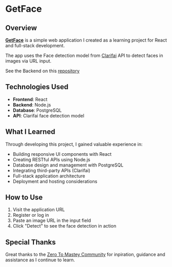 # GetFace

## Overview
**[GetFace](https://getface-frontend.onrender.com/)** is a simple web application I created as a learning project for React and full-stack development.

The app uses the Face detection model from [Clarifai](https://clarifai.com/clarifai/main/models/face-detection) API to detect faces in images via URL input.

See the Backend on this [repository](https://github.com/Nelsonmbigili/GetFace-Backend)

## Technologies Used
- **Frontend**: React
- **Backend**: Node.js
- **Database**: PostgreSQL
- **API**: Clarifai face detection model

## What I Learned
Through developing this project, I gained valuable experience in:
- Building responsive UI components with React
- Creating RESTful APIs using Node.js
- Database design and management with PostgreSQL
- Integrating third-party APIs (Clarifai)
- Full-stack application architecture
- Deployment and hosting considerations

## How to Use
1. Visit the application URL
2. Register or log in 
3. Paste an image URL in the input field
4. Click "Detect" to see the face detection in action

## Special Thanks
Great thanks to the [Zero To Mastey Community](https://github.com/zero-to-mastery) for inpiration, guidance and assistance as I continue to learn.

